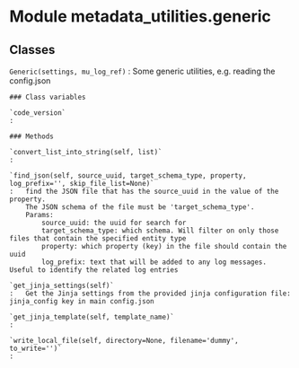 Module metadata_utilities.generic
=================================

Classes
-------

`Generic(settings, mu_log_ref)`
:   Some generic utilities, e.g. reading the config.json

    ### Class variables

    `code_version`
    :

    ### Methods

    `convert_list_into_string(self, list)`
    :

    `find_json(self, source_uuid, target_schema_type, property, log_prefix='', skip_file_list=None)`
    :   find the JSON file that has the source_uuid in the value of the property.
        The JSON schema of the file must be 'target_schema_type'.
        Params:
            source_uuid: the uuid for search for
            target_schema_type: which schema. Will filter on only those files that contain the specified entity type
            property: which property (key) in the file should contain the uuid
            log_prefix: text that will be added to any log messages. Useful to identify the related log entries

    `get_jinja_settings(self)`
    :   Get the Jinja settings from the provided jinja configuration file: jinja_config key in main config.json

    `get_jinja_template(self, template_name)`
    :

    `write_local_file(self, directory=None, filename='dummy', to_write='')`
    :